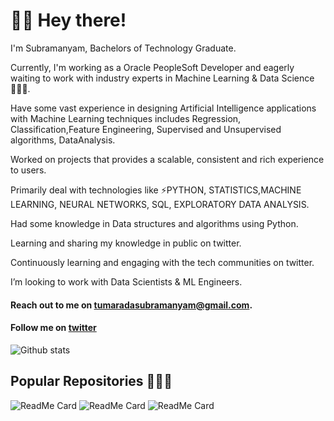 # 🙋‍♂️ Hey there!

I'm Subramanyam, Bachelors of Technology Graduate.

Currently, I'm working as a Oracle PeopleSoft Developer and eagerly waiting to work with industry experts in Machine Learning & Data Science 👩🏻‍💻.

Have some vast experience in designing Artificial Intelligence applications with Machine Learning techniques includes Regression, Classification,Feature Engineering, Supervised and Unsupervised algorithms, DataAnalysis.

Worked on projects that provides a scalable, consistent and rich experience to users.

Primarily deal with technologies like ⚡PYTHON, STATISTICS,MACHINE LEARNING, NEURAL NETWORKS, SQL, EXPLORATORY DATA ANALYSIS.

Had some knowledge in Data structures and algorithms using Python.

Learning and sharing my knowledge in public on twitter.

Continuously learning and engaging with the tech communities on twitter.

I’m looking to work with Data Scientists & ML Engineers.

#### Reach out to me on tumaradasubramanyam@gmail.com.

#### Follow me on [twitter](https://twitter.com/askME_AS98)


![Github stats](https://github-readme-stats.vercel.app/api?username=anupsubbu98)

## Popular Repositories 👩🏻‍💻

![ReadMe Card](https://github-readme-stats.vercel.app/api/pin/?username=anupsubbu98&repo=House_Price_Prediction_ML)
![ReadMe Card](https://github-readme-stats.vercel.app/api/pin/?username=anupsubbu98&repo=Whatsapp-Chat_Analyzer)
![ReadMe Card](https://github-readme-stats.vercel.app/api/pin/?username=anupsubbu98&repo=EDA-Kaggle)


